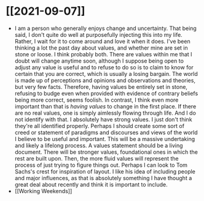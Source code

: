 # [[2021-09-07]]

- I am a person who generally enjoys change and uncertainty. That being said, I don't quite do well at purposefully injecting this into my life. Rather, I wait for it to come around and love it when it does. I've been thinking a lot the past day about values, and whether mine are set in stone or loose. I think probably both. There are values within me that I doubt will change anytime soon, although I suppose being open to adjust any value is useful and to refuse to do so is to claim to know for certain that you are correct, which is usually a losing bargain. The world is made up of perceptions and opinions and observations and theories, but very few facts. Therefore, having values be entirely set in stone, refusing to budge even when provided with evidence of contrary beliefs being more correct, seems foolish. In contrast, I think even more important than that is *having values* to change in the first place. If there are no real values, one is simply aimlessly flowing through life. And I do not identify with that. I absolutely have strong values. I just don't think they're all identified properly. Perhaps I should create some sort of creed or statement of paradigms and discourses and views of the world I believe to be useful and important. This will be a massive undertaking and likely a lifelong process. A values statement should be a living document. There will be stronger values, foundational ones in which the rest are built upon. Then, the more fluid values will represent the process of just trying to figure things out. Perhaps I can look to Tom Sachs's crest for inspiration of layout. I like his idea of including people and major influences, as that is absolutely something I have thought a great deal about recently and think it is important to include. 
- [[Working Weekends]]